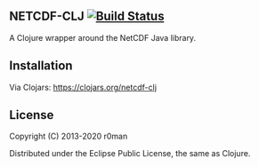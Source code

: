 ## NETCDF-CLJ [![Build Status](https://github.com/r0man/netcdf-clj/workflows/CI/badge.svg)](https://github.com/r0man/netcdf-clj/actions?query=workflow%3ACI)

A Clojure wrapper around the NetCDF Java library.

## Installation

Via Clojars: https://clojars.org/netcdf-clj

## License

Copyright (C) 2013-2020 r0man

Distributed under the Eclipse Public License, the same as Clojure.
